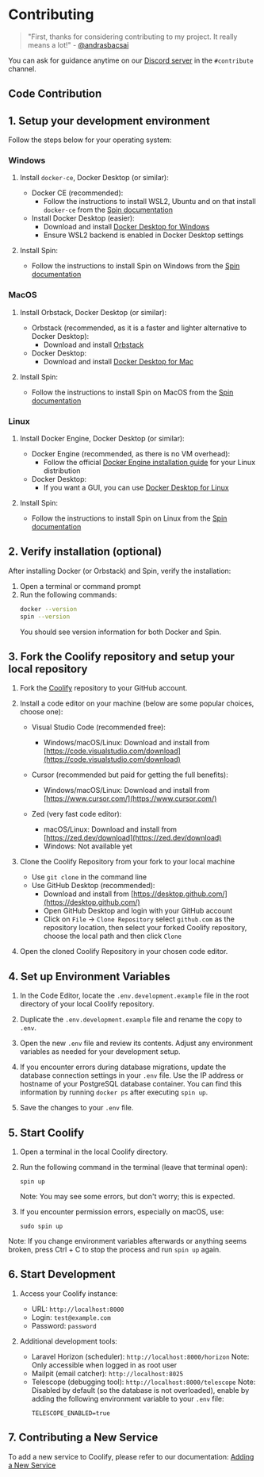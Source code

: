 # Contributing

> "First, thanks for considering contributing to my project. It really means a lot!" - [@andrasbacsai](https://github.com/andrasbacsai)

You can ask for guidance anytime on our [Discord server](https://coollabs.io/discord) in the `#contribute` channel.


## Code Contribution

## 1. Setup your development environment 

Follow the steps below for your operating system:

### Windows

1. Install `docker-ce`, Docker Desktop (or similar):
   - Docker CE (recommended):
     - Follow the instructions to install WSL2, Ubuntu and on that install `docker-ce` from the [Spin documentation](https://serversideup.net/open-source/spin/docs/installation/install-windows#install-windows-subsystem-linux-v2-wsl2)
   - Install Docker Desktop (easier):
     - Download and install [Docker Desktop for Windows](https://docs.docker.com/desktop/install/windows-install/)
     - Ensure WSL2 backend is enabled in Docker Desktop settings

2. Install Spin:
   - Follow the instructions to install Spin on Windows from the [Spin documentation](https://serversideup.net/open-source/spin/docs/installation/install-windows#download-and-install-spin-into-wsl2)

### MacOS

1. Install Orbstack, Docker Desktop (or similar):
   - Orbstack (recommended, as it is a faster and lighter alternative to Docker Desktop):
     - Download and install [Orbstack](https://docs.orbstack.dev/quick-start#installation)
   - Docker Desktop:
     - Download and install [Docker Desktop for Mac](https://docs.docker.com/desktop/install/mac-install/)

2. Install Spin:
   - Follow the instructions to install Spin on MacOS from the [Spin documentation](https://serversideup.net/open-source/spin/docs/installation/install-macos/#download-and-install-spin)

### Linux

1. Install Docker Engine, Docker Desktop (or similar):
   - Docker Engine (recommended, as there is no VM overhead):
     - Follow the official [Docker Engine installation guide](https://docs.docker.com/engine/install/) for your Linux distribution
   - Docker Desktop:
     - If you want a GUI, you can use [Docker Desktop for Linux](https://docs.docker.com/desktop/install/linux-install/)

2. Install Spin:
   - Follow the instructions to install Spin on Linux from the [Spin documentation](https://serversideup.net/open-source/spin/docs/installation/install-linux#configure-docker-permissions)


## 2. Verify installation (optional)

After installing Docker (or Orbstack) and Spin, verify the installation:

1. Open a terminal or command prompt
2. Run the following commands:
   ```bash
   docker --version
   spin --version
   ```
   You should see version information for both Docker and Spin.


## 3. Fork the Coolify repository and setup your local repository

1. Fork the [Coolify](https://github.com/coollabsio/coolify) repository to your GitHub account.

2. Install a code editor on your machine (below are some popular choices, choose one):

   - Visual Studio Code (recommended free):
     - Windows/macOS/Linux: Download and install from [https://code.visualstudio.com/download](https://code.visualstudio.com/download)

   - Cursor (recommended but paid for getting the full benefits):
     - Windows/macOS/Linux: Download and install from [https://www.cursor.com/](https://www.cursor.com/)

   - Zed (very fast code editor):
     - macOS/Linux: Download and install from [https://zed.dev/download](https://zed.dev/download)
     - Windows: Not available yet

3. Clone the Coolify Repository from your fork to your local machine
   - Use `git clone` in the command line
   - Use GitHub Desktop (recommended):
     - Download and install from [https://desktop.github.com/](https://desktop.github.com/)
     - Open GitHub Desktop and login with your GitHub account
     - Click on `File` -> `Clone Repository` select `github.com` as the repository location, then select your forked Coolify repository, choose the local path and then click `Clone`

4. Open the cloned Coolify Repository in your chosen code editor.


## 4. Set up Environment Variables

1. In the Code Editor, locate the `.env.development.example` file in the root directory of your local Coolify repository.

2. Duplicate the `.env.development.example` file and rename the copy to `.env`.

3. Open the new `.env` file and review its contents. Adjust any environment variables as needed for your development setup.

4. If you encounter errors during database migrations, update the database connection settings in your `.env` file. Use the IP address or hostname of your PostgreSQL database container. You can find this information by running `docker ps` after executing `spin up`.

5. Save the changes to your `.env` file.


## 5. Start Coolify

1. Open a terminal in the local Coolify directory.

2. Run the following command in the terminal (leave that terminal open):
   ```
   spin up
   ```
   Note: You may see some errors, but don't worry; this is expected.

3. If you encounter permission errors, especially on macOS, use:
   ```
   sudo spin up
   ```

Note: If you change environment variables afterwards or anything seems broken, press Ctrl + C to stop the process and run `spin up` again.


## 6. Start Development

1. Access your Coolify instance:
   - URL: `http://localhost:8000`
   - Login: `test@example.com`
   - Password: `password`

2. Additional development tools:
   - Laravel Horizon (scheduler): `http://localhost:8000/horizon`
     Note: Only accessible when logged in as root user
   - Mailpit (email catcher): `http://localhost:8025`
   - Telescope (debugging tool): `http://localhost:8000/telescope` 
     Note: Disabled by default (so the database is not overloaded), enable by adding the following environment variable to your `.env` file:
     ```env
     TELESCOPE_ENABLED=true
     ```


## 7. Contributing a New Service

To add a new service to Coolify, please refer to our documentation:
[Adding a New Service](https://coolify.io/docs/knowledge-base/add-a-service)
